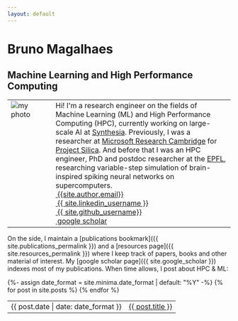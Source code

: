 ```yaml
---
layout: default
---
```


<h1 class="post-title p-name" itemprop="name headline">Bruno Magalhaes</h1>

## Machine Learning and High Performance Computing

<table style='table-layout:fixed; border:none; border-collapse:collapse; cellspacing:0; cellpadding:0'>
<tr>
<td width="20%" style='border:none; vertical-align: top;'> <img src="{{site.photo}}" alt="my photo" /> </td>
<td style="border:none">
Hi! I'm a research engineer on the fields of Machine Learning (ML) and High Performance Computing (HPC), currently working on large-scale AI at <a href="https://www.synthesia.io">Synthesia</a>. Previously, I was a researcher at <a href="https://www.microsoft.com/en-us/research/lab/microsoft-research-cambridge/">Microsoft Research Cambridge</a> for <a href="https://www.microsoft.com/en-us/research/project/project-silica/">Project Silica</a>. And before that I was an HPC engineer, PhD and postdoc researcher at the <a href="https://www.epfl.ch/en/">EPFL</a>, researching variable-step simulation of brain-inspired spiking neural networks on supercomputers.

<!-- CSS of table defined in _includes/head.html -->
<div class="Rtable Rtable--2cols Rtable--collapse">
  <div class="Rtable-cell"> <a href="mailto:{{ site.author.email }}?subject=Hello"><i class="far fa-envelope" title="Email">&nbsp;</i>{{site.author.email}}</a> </div>
  <div class="Rtable-cell"> <a href="https://www.linkedin.com/in/{{ site.linkedin_username }}"> <i class="fab fa-linkedin" >&nbsp;</i>{{ site.linkedin_username }}</a> </div>
  <div class="Rtable-cell"> <a href="https://github.com/{{ site.github_username }}"><i class="fab fa-fw fa-github" >&nbsp;</i>{{ site.github_username}}</a> </div>
  <div class="Rtable-cell"> <a href="{{ site.google_scholar }}"> <i class="ai ai-google-scholar ai-1x" title="Google Scholar">&nbsp;</i>google scholar</a> </div>

</div>

</td>

</tr>
</table> 


On the side, I maintain a [publications bookmark]({{ site.publications_permalink }}) and a [resources page]({{ site.resources_permalink }}) where I keep track of papers, books and other material of interest. My [google scholar page]({{ site.google_scholar }}) indexes most of my publications. When time allows, I post about HPC & ML:

<table style='border:none; border-collapse:collapse; cellspacing:0; cellpadding:0'>
{%- assign date_format = site.minima.date_format | default: "%Y" -%}
{% for post in site.posts %}
<tr>
<td class="align-top" style="border:none">
{{ post.date | date: date_format }}
</td>
<td class="align-top" style="border:none">
<a href="{{ post.url }}">{{ post.title }}</a>
</td>
</tr>
{% endfor %}
</table>


